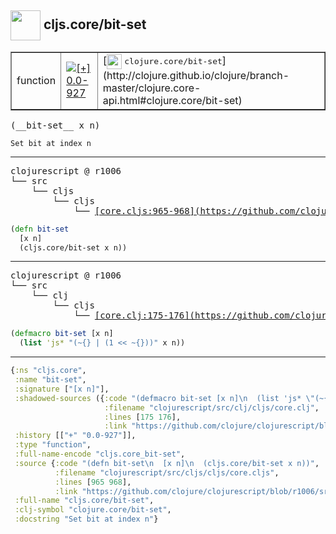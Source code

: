 ## <img width="48px" valign="middle" src="http://i.imgur.com/Hi20huC.png"> cljs.core/bit-set

 <table border="1">
<tr>
<td>function</td>
<td><a href="https://github.com/cljsinfo/api-refs/tree/0.0-927"><img valign="middle" alt="[+] 0.0-927" src="https://img.shields.io/badge/+-0.0--927-lightgrey.svg"></a> </td>
<td>
[<img height="24px" valign="middle" src="http://i.imgur.com/1GjPKvB.png"> <samp>clojure.core/bit-set</samp>](http://clojure.github.io/clojure/branch-master/clojure.core-api.html#clojure.core/bit-set)
</td>
</tr>
</table>

 <samp>
(__bit-set__ x n)<br>
</samp>

```
Set bit at index n
```

---

 <pre>
clojurescript @ r1006
└── src
    └── cljs
        └── cljs
            └── <ins>[core.cljs:965-968](https://github.com/clojure/clojurescript/blob/r1006/src/cljs/cljs/core.cljs#L965-L968)</ins>
</pre>

```clj
(defn bit-set
  [x n]
  (cljs.core/bit-set x n))
```


---

 <pre>
clojurescript @ r1006
└── src
    └── clj
        └── cljs
            └── <ins>[core.clj:175-176](https://github.com/clojure/clojurescript/blob/r1006/src/clj/cljs/core.clj#L175-L176)</ins>
</pre>

```clj
(defmacro bit-set [x n]
  (list 'js* "(~{} | (1 << ~{}))" x n))
```

---

```clj
{:ns "cljs.core",
 :name "bit-set",
 :signature ["[x n]"],
 :shadowed-sources ({:code "(defmacro bit-set [x n]\n  (list 'js* \"(~{} | (1 << ~{}))\" x n))",
                     :filename "clojurescript/src/clj/cljs/core.clj",
                     :lines [175 176],
                     :link "https://github.com/clojure/clojurescript/blob/r1006/src/clj/cljs/core.clj#L175-L176"}),
 :history [["+" "0.0-927"]],
 :type "function",
 :full-name-encode "cljs.core_bit-set",
 :source {:code "(defn bit-set\n  [x n]\n  (cljs.core/bit-set x n))",
          :filename "clojurescript/src/cljs/cljs/core.cljs",
          :lines [965 968],
          :link "https://github.com/clojure/clojurescript/blob/r1006/src/cljs/cljs/core.cljs#L965-L968"},
 :full-name "cljs.core/bit-set",
 :clj-symbol "clojure.core/bit-set",
 :docstring "Set bit at index n"}

```

